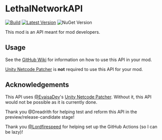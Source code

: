# LethalNetworkAPI

[![Build](https://github.com/Xilophor/LethalNetworkAPI/actions/workflows/build.yml/badge.svg)](https://github.com/Xilophor/LethalNetworkAPI/actions/workflows/build.yml)
[![Latest Version](https://img.shields.io/thunderstore/v/xilophor/LethalNetworkAPI?logo=thunderstore&logoColor=white)](https://thunderstore.io/c/lethal-company/p/xilophor/LethalNetworkAPI)
![NuGet Version](https://img.shields.io/nuget/v/Xilophor.LethalNetworkAPI?logo=nuget)

This mod is an API meant for mod developers.

## Usage

See the [GitHub Wiki](https://xilophor.github.io/LethalNetworkAPI/) for information on how to use this API in your mod.

[Unity Netcode Patcher](https://github.com/EvaisaDev/UnityNetcodePatcher/) is **not** required to use this API for your mod.

## Acknowledgements

This API uses [@EvaisaDev](https://github.com/EvaisaDev/)'s [Unity Netcode Patcher](https://github.com/EvaisaDev/UnityNetcodePatcher/). Without it, this API would not be possible as it is currently done.

Thank you @Dreadrith for helping test and reform this API in the preview/release-candidate stage!

Thank you [@Lordfirespeed](https://github.com/Lordfirespeed) for helping set up the GitHub Actions (so I can be lazy)!
